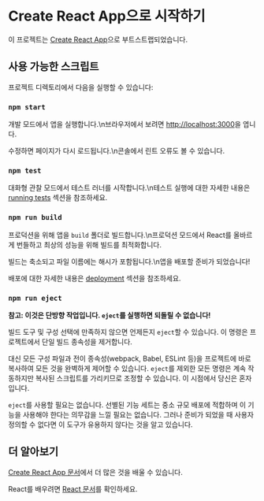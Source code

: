 # Create React App으로 시작하기

이 프로젝트는 [Create React App](https://github.com/facebook/create-react-app)으로 부트스트랩되었습니다.

## 사용 가능한 스크립트

프로젝트 디렉토리에서 다음을 실행할 수 있습니다:

### `npm start`

개발 모드에서 앱을 실행합니다.\n브라우저에서 보려면 [http://localhost:3000](http://localhost:3000)을 엽니다.

수정하면 페이지가 다시 로드됩니다.\n콘솔에서 린트 오류도 볼 수 있습니다.

### `npm test`

대화형 관찰 모드에서 테스트 러너를 시작합니다.\n테스트 실행에 대한 자세한 내용은 [running tests](https://facebook.github.io/create-react-app/docs/running-tests) 섹션을 참조하세요.

### `npm run build`

프로덕션을 위해 앱을 `build` 폴더로 빌드합니다.\n프로덕션 모드에서 React를 올바르게 번들하고 최상의 성능을 위해 빌드를 최적화합니다.

빌드는 축소되고 파일 이름에는 해시가 포함됩니다.\n앱을 배포할 준비가 되었습니다!

배포에 대한 자세한 내용은 [deployment](https://facebook.github.io/create-react-app/docs/deployment) 섹션을 참조하세요.

### `npm run eject`

**참고: 이것은 단방향 작업입니다. `eject`를 실행하면 되돌릴 수 없습니다!**

빌드 도구 및 구성 선택에 만족하지 않으면 언제든지 `eject`할 수 있습니다. 이 명령은 프로젝트에서 단일 빌드 종속성을 제거합니다.

대신 모든 구성 파일과 전이 종속성(webpack, Babel, ESLint 등)을 프로젝트에 바로 복사하여 모든 것을 완벽하게 제어할 수 있습니다. `eject`를 제외한 모든 명령은 계속 작동하지만 복사된 스크립트를 가리키므로 조정할 수 있습니다. 이 시점에서 당신은 혼자입니다.

`eject`를 사용할 필요는 없습니다. 선별된 기능 세트는 중소 규모 배포에 적합하며 이 기능을 사용해야 한다는 의무감을 느낄 필요는 없습니다. 그러나 준비가 되었을 때 사용자 정의할 수 없다면 이 도구가 유용하지 않다는 것을 알고 있습니다.

## 더 알아보기

[Create React App 문서](https://facebook.github.io/create-react-app/docs/getting-started)에서 더 많은 것을 배울 수 있습니다.

React를 배우려면 [React 문서](https://reactjs.org/)를 확인하세요.